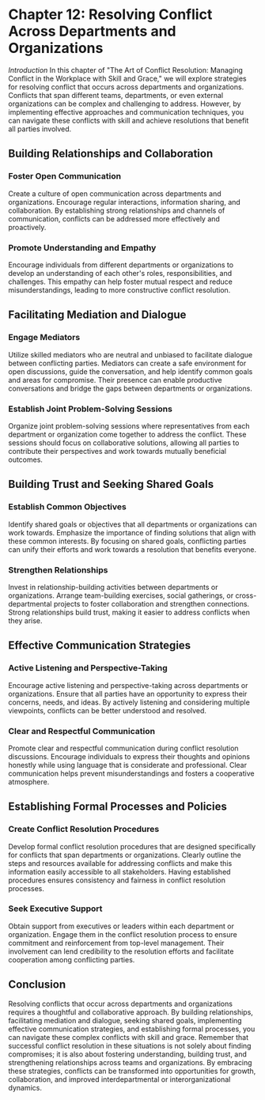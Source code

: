 Chapter 12: Resolving Conflict Across Departments and Organizations
===================================================================

*Introduction* In this chapter of "The Art of Conflict Resolution: Managing Conflict in the Workplace with Skill and Grace," we will explore strategies for resolving conflict that occurs across departments and organizations. Conflicts that span different teams, departments, or even external organizations can be complex and challenging to address. However, by implementing effective approaches and communication techniques, you can navigate these conflicts with skill and achieve resolutions that benefit all parties involved.

Building Relationships and Collaboration
----------------------------------------

### Foster Open Communication

Create a culture of open communication across departments and organizations. Encourage regular interactions, information sharing, and collaboration. By establishing strong relationships and channels of communication, conflicts can be addressed more effectively and proactively.

### Promote Understanding and Empathy

Encourage individuals from different departments or organizations to develop an understanding of each other's roles, responsibilities, and challenges. This empathy can help foster mutual respect and reduce misunderstandings, leading to more constructive conflict resolution.

Facilitating Mediation and Dialogue
-----------------------------------

### Engage Mediators

Utilize skilled mediators who are neutral and unbiased to facilitate dialogue between conflicting parties. Mediators can create a safe environment for open discussions, guide the conversation, and help identify common goals and areas for compromise. Their presence can enable productive conversations and bridge the gaps between departments or organizations.

### Establish Joint Problem-Solving Sessions

Organize joint problem-solving sessions where representatives from each department or organization come together to address the conflict. These sessions should focus on collaborative solutions, allowing all parties to contribute their perspectives and work towards mutually beneficial outcomes.

Building Trust and Seeking Shared Goals
---------------------------------------

### Establish Common Objectives

Identify shared goals or objectives that all departments or organizations can work towards. Emphasize the importance of finding solutions that align with these common interests. By focusing on shared goals, conflicting parties can unify their efforts and work towards a resolution that benefits everyone.

### Strengthen Relationships

Invest in relationship-building activities between departments or organizations. Arrange team-building exercises, social gatherings, or cross-departmental projects to foster collaboration and strengthen connections. Strong relationships build trust, making it easier to address conflicts when they arise.

Effective Communication Strategies
----------------------------------

### Active Listening and Perspective-Taking

Encourage active listening and perspective-taking across departments or organizations. Ensure that all parties have an opportunity to express their concerns, needs, and ideas. By actively listening and considering multiple viewpoints, conflicts can be better understood and resolved.

### Clear and Respectful Communication

Promote clear and respectful communication during conflict resolution discussions. Encourage individuals to express their thoughts and opinions honestly while using language that is considerate and professional. Clear communication helps prevent misunderstandings and fosters a cooperative atmosphere.

Establishing Formal Processes and Policies
------------------------------------------

### Create Conflict Resolution Procedures

Develop formal conflict resolution procedures that are designed specifically for conflicts that span departments or organizations. Clearly outline the steps and resources available for addressing conflicts and make this information easily accessible to all stakeholders. Having established procedures ensures consistency and fairness in conflict resolution processes.

### Seek Executive Support

Obtain support from executives or leaders within each department or organization. Engage them in the conflict resolution process to ensure commitment and reinforcement from top-level management. Their involvement can lend credibility to the resolution efforts and facilitate cooperation among conflicting parties.

Conclusion
----------

Resolving conflicts that occur across departments and organizations requires a thoughtful and collaborative approach. By building relationships, facilitating mediation and dialogue, seeking shared goals, implementing effective communication strategies, and establishing formal processes, you can navigate these complex conflicts with skill and grace. Remember that successful conflict resolution in these situations is not solely about finding compromises; it is also about fostering understanding, building trust, and strengthening relationships across teams and organizations. By embracing these strategies, conflicts can be transformed into opportunities for growth, collaboration, and improved interdepartmental or interorganizational dynamics.
